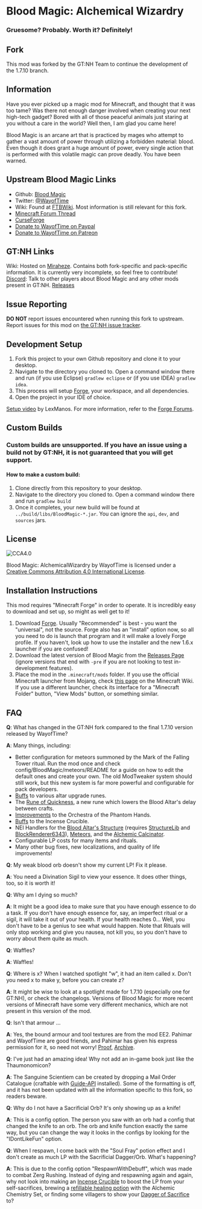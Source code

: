 # Blood Magic: Alchemical Wizardry

### Gruesome? Probably. Worth it? Definitely!

## Fork

This mod was forked by the GT:NH Team to continue the development of the 1.7.10 branch.

## Information

Have you ever picked up a magic mod for Minecraft, and thought that it was too tame? Was there not enough danger involved when creating your next high-tech gadget? Bored with all of those peaceful animals just staring at you without a care in the world? Well then, I am glad you came here!

Blood Magic is an arcane art that is practiced by mages who attempt to gather a vast amount of power through utilizing a forbidden material: blood. Even though it does grant a huge amount of power, every single action that is performed with this volatile magic can prove deadly. You have been warned.

## Upstream Blood Magic Links
* Github: [Blood Magic](https://github.com/WayofTime/BloodMagic)
* Twitter: [@WayofTime](https://twitter.com/WayofTime)
* Wiki: Found at [FTBWiki](http://ftbwiki.org/Blood_Magic). Most information is still relevant for this fork.
* [Minecraft Forum Thread](http://www.minecraftforum.net/forums/mapping-and-modding/minecraft-mods/1290532-bm)
* [CurseForge](https://www.curseforge.com/minecraft/mc-mods/blood-magic)
* [Donate to WayofTime on Paypal](https://www.paypal.com/cgi-bin/webscr?cmd=_s-xclick&hosted_button_id=J7SNY7L82PQ82)
* [Donate to WayofTime on Patreon](https://www.patreon.com/BloodMagic)

## GT:NH Links
Wiki: Hosted on [Miraheze](https://wiki.gtnewhorizons.com/wiki/Blood_Magic). Contains both fork-specific and pack-specific information. It is currently very incomplete, so feel free to contribute!
[Discord](https://discord.gg/gtnh): Talk to other players about Blood Magic and any other mods present in GT:NH.
[Releases](https://github.com/GTNewHorizons/BloodMagic/releases)

## Issue Reporting

**DO NOT** report issues encountered when running this fork to upstream. Report issues for this mod on [the GT:NH issue tracker](https://github.com/GTNewHorizons/GT-New-Horizons-Modpack/issues/new/choose).

## Development Setup

1. Fork this project to your own Github repository and clone it to your desktop.
2. Navigate to the directory you cloned to. Open a command window there and run (if you use Eclipse) `gradlew eclipse` or (if you use IDEA) `gradlew idea`. 
3. This process will setup [Forge](http://www.minecraftforge.net/forum/), your workspace, and all dependencies.
4. Open the project in your IDE of choice.

[Setup video](https://www.youtube.com/watch?v=8VEdtQLuLO0&feature=youtu.be) by LexManos. For more information, refer to the [Forge Forums](http://www.minecraftforge.net/forum/index.php/topic,14048.0.html).

## Custom Builds

### Custom builds are unsupported. If you have an issue using a build not by GT:NH, it is not guaranteed that you will get support.

#### How to make a custom build:

1. Clone directly from this repository to your desktop.
2. Navigate to the directory you cloned to. Open a command window there and run `gradlew build`
3. Once it completes, your new build will be found at `../build/libs/BloodMagic-*.jar`. You can ignore the `api`, `dev`, and `sources` jars.

## License

![CCA4.0](https://licensebuttons.net/l/by/4.0/88x31.png)

Blood Magic: AlchemicalWizardry by WayofTime is licensed under a [Creative Commons Attribution 4.0 International License](http://creativecommons.org/licenses/by/4.0/).

## Installation Instructions

This mod requires "Minecraft Forge" in order to operate. It is incredibly easy to download and set up, so might as well get to it!

1. Download [Forge](http://files.minecraftforge.net/). Usually "Recommended" is best - you want the "universal", not the source. Forge also has an "install" option now, so all you need to do is launch that program and it will make a lovely Forge profile. If you haven't, look up how to use the installer and the new 1.6.x launcher if you are confused!
2. Download the latest version of Blood Magic from the [Releases Page](https://github.com/GTNewHorizons/BloodMagic/releases) (ignore versions that end with `-pre` if you are not looking to test in-development features).
3. Place the mod in the `.minecraft/mods` folder. If you use the official Minecraft launcher from Mojang, check [this page](https://minecraft.wiki/w/.minecraft) on the Minecraft Wiki. If you use a different launcher, check its interface for a "Minecraft Folder" button, "View Mods" button, or something similar.

## FAQ

**Q**: What has changed in the GT:NH fork compared to the final 1.7.10 version released by WayofTime?

**A**: Many things, including:
* Better configuration for meteors summoned by the Mark of the Falling Tower ritual. Run the mod once and check config/BloodMagic/meteors/README for a guide on how to edit the default ones and create your own. The old ModTweaker system should still work, but this new system is far more powerful and configurable for pack developers.
* [Buffs](https://github.com/GTNewHorizons/BloodMagic/pull/15) to various altar upgrade runes.
* The [Rune of Quickness](https://github.com/GTNewHorizons/BloodMagic/pull/51), a new rune which lowers the Blood Altar's delay between crafts.
* [Improvements](https://github.com/GTNewHorizons/BloodMagic/pull/85) to the Orchestra of the Phantom Hands.
* [Buffs](https://github.com/GTNewHorizons/BloodMagic/pull/83) to the Incense Crucible.
* NEI Handlers for the [Blood Altar's Structure](https://github.com/GTNewHorizons/BloodMagic/pull/81) (requires [StructureLib](https://github.com/GTNewHorizons/StructureLib) and [BlockRenderer6343](https://github.com/GTNewHorizons/BlockRenderer6343)), [Meteors](https://github.com/GTNewHorizons/BloodMagic/pull/17), and the [Alchemic Calcinator](https://github.com/GTNewHorizons/BloodMagic/pull/87).
* Configurable LP costs for many items and rituals.
* Many other bug fixes, new localizations, and quality of life improvements!

**Q**: My weak blood orb doesn't show my current LP! Fix it please.

**A**: You need a Divination Sigil to view your essence. It does other things, too, so it is worth it!

**Q**: Why am I dying so much?

**A**: It might be a good idea to make sure that you have enough essence to do a task. If you don't have enough essence for, say, an imperfect ritual or a sigil, it will take it out of your health. If your health reaches 0... Well, you don't have to be a genius to see what would happen. Note that Rituals will only stop working and give you nausea, not kill you, so you don't have to worry about them quite as much.

**Q**: Waffles?

**A**: Waffles!

**Q**: Where is x? When I watched spotlight "w", it had an item called x. Don't you need x to make y, before you can create z?

**A**: It might be wise to look at a spotlight made for 1.7.10 (especially one for GT:NH), or check the changelogs. Versions of Blood Magic for more recent versions of Minecraft have some very different mechanics, which are not present in this version of the mod. 

**Q**: Isn't that armour ...

**A**: Yes, the bound armour and tool textures are from the mod EE2. Pahimar and WayofTime are good friends, and Pahimar has given his express permission for it, so need not worry!
[Proof](https://twitter.com/Pahimar/status/453590600689139712), [Archive](https://web.archive.org/web/20191208030719/https://twitter.com/Pahimar/status/453590600689139712).

**Q**: I've just had an amazing idea! Why not add an in-game book just like the Thaumonomicon?

**A**: The Sanguine Scientiem can be created by dropping a Mail Order Catalogue (craftable with [Guide-API](https://www.curseforge.com/minecraft/mc-mods/guide-api) installed). Some of the formatting is off, and it has not been updated with all the information specific to this fork, so readers beware.

**Q**: Why do I not have a Sacrificial Orb? It's only showing up as a knife!

**A**: This is a config option. The person you saw with an orb had a config that changed the knife to an orb. The orb and knife function exactly the same way, but you can change the way it looks in the configs by looking for the "IDontLikeFun" option.

**Q**: When I respawn, I come back with the "Soul Fray" potion effect and I don't create as much LP with the Sacrificial Dagger/Orb. What's happening?

**A**: This is due to the config option "RespawnWithDebuff", which was made to combat Zerg Rushing. Instead of dying and respawning again and again, why not look into making an [Incense Crucible](https://ftbwiki.org/Incense_Crucible) to boost the LP from your self-sacrifices, brewing a [refillable healing potion](https://ftbwiki.org/Potion_Flask_(Blood_Magic)) with the Alchemic Chemistry Set, or finding some villagers to show your [Dagger of Sacrifice](https://ftbwiki.org/Dagger_of_Sacrifice) to?